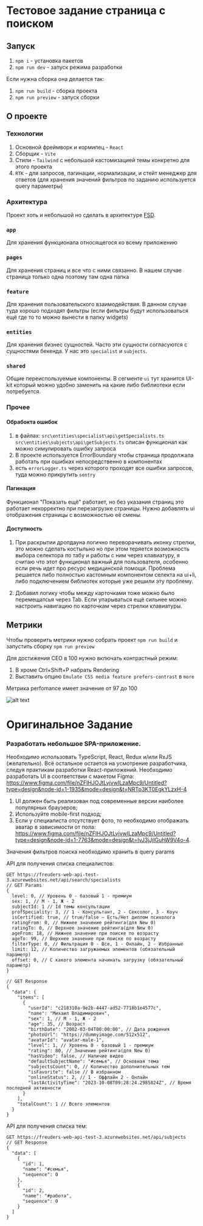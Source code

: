 # Тестовое задание страница с поиском

## Запуск
1. `npm i` - установка пакетов
2. `npm run dev` - запуск режима разработки

Если нужна сборка она делается так:
1. `npm run build` - сборка проекта
1. `npm run preview` - запуск сборки

## О проекте

### Технологии
1. Основной фреймворк и кормилец - `React`
2. Сборщик - `Vite`
3. Стили - `Tailwind` с небольшой кастомизацией темы конкретно для этого проекта
4. `RTK` - для запросов, пагинации, нормализации, и стейт менеджер для ответов (для хранения значений фильтров по заданию используется query параметры)

### Архитектура
Проект хоть и небольшой но сделать в архитектуре [FSD](https://feature-sliced.github.io/).

### `app`
Для хранения функционала относящегося ко всему приложению

### `pages`
Для хранения страниц и все что с ними связанно. В нашем случае страница только одна поэтому там одна папка

### `feature`
Для хранения пользовательского взаимодействия. В данном случае туда хорошо подходят фильтры (если фильтры будут использоваться ещё где то то можно вынести в папку widgets) 

### `entities`
Для хранения бизнес сущностей. Часто эти сущности согласуются с сущностями бекенда. У нас это `specialist` и `subjects`.

### `shared`
Общие переиспользуемые компоненты. В сегменте `ui` тут хранится UI-kit который можно удобно заменить на какие либо библиотеки если потребуется.

### Прочее
#### Обрабокта ошибок
1. в файлах:
`src\entities\specialist\api\getSpecialists.ts`
`src\entities\subjects\api\getSubjects.ts`
описан функционал как можно симулировать ошибку запроса
2. В проекте используется ErrorBoundary чтобы страница продолжала работать при ошибках непосредственно в компонентах
3. есть `errorLogger.ts` через которого проходят все ошибки запросов, туда можно прикрутить `sentry`


#### Пагинация
Функционал "Показать ещё" работает, но без указания страниц это работает некорректно при перезагрузке страницы. Нужно добавлять ui отображения страницы с возможностью её смены.

#### Доступность
1. При раскрытии дропдауна логично переворачивать иконку стрелки, это можно сделать костыльно но при этом теряется возможность выбора селектора по табу и работы с ним через клавиатуру, я считаю что этот функционал важный для пользователя, особенно если речь идет про ресурс медицинской помощи.
Проблема решается либо полностью кастомным компонентом селекта на ui+li, либо подключением библиотек которые уже решили эту проблему.

2. Добавил логику чтобы между карточками тоже можно было перемещатсья через Tab. Если упарываться ещё сильнее можно настроить навигацию по карточкам через стрелки клавиатуры.

## Метрики
Чтобы проверить метрики нужно собрать проект `npm run build` и запустить сборку `npm run preview`

Для достижения СЕО в 100 нужно включать контрастный режим:
1. В хроме Ctrl+Shift+P набрать Rendering
2. Выставить опцию `Emulate CSS media feature prefers-contrast` в `more`

Метрика perfomance имеет значение от 97 до 100

![alt text](image.png)

# Оригинальное Задание

### Разработать небольшое SPA-приложение.

Необходимо использовать TypeScript, React, Redux и/или RxJS (желательно). Всё остальное остается на усмотрение разработчика, следуя практикам разработки React-приложений.
Необходимо разработать UI в соответствии с макетом Figma: https://www.figma.com/file/nZFIHJOJtLvjvwILzaMpc9/Untitled?type=design&node-id=1-1935&mode=design&t=NRTp3KT0EgkYLzxH-4
  1. UI должен быть реализован под современные версии наиболее популярных браузеров;
  2. Используйте mobile-first подход;
  3. Если у специалиста отсутствует фото, то необходимо отображать аватар в зависимости от пола:
https://www.figma.com/file/nZFIHJOJtLvjvwILzaMpc9/Untitled?type=design&node-id=1-7763&mode=design&t=IvJ3jJjlGuhW9V4o-4.

Значения фильтров поиска необходимо хранить в query params

API для получения списка специалистов:
```
GET https://freuders-web-api-test-3.azurewebsites.net/api/search/specialists
// GET Params
{
  level: 0, // Уровень 0 - базовый 1 - премиум
  sex: 1, // М - 1, Ж - 2
  subjectId: 1 // Id темы консультации
  profSpeciality: 3, // 1 - Консультант, 2 - Сексолог, 3 - Коуч
  isCertified: true, // true/false — Есть/Нет диплом психолога
  ratingFrom: 0, // Нижнее значение рейтинга(для New 0)
  ratingTo: 0, // Верхнее значение рейтинга(для New 0)
  ageFrom: 18, // Нижнее значение при поиске по возрасту
  ageTo: 99, // Верхнее значение при поиске по возрасту
  filterType: 0, // Фильтрация 0 - Все, 1 - Онлайн, 2 - Избранные
  limit: 12, // Количество загружаемых элементов (обязательный параметр)
  offset: 0, // С какого элемента начинать загрузку (обязательный параметр)
}
```
```
// GET Response
{
  "data": {
    "items": [
      {
        "userId": "c218310a-9e2b-4447-ad52-7718b1e4577c",
        "name": "Михаил Владимирович",
        "sex": 1, // М - 1, Ж - 2
        "age": 35, // Возраст
        "birthDate": "2002-03-04T00:00:00", // Дата рождения
        "photoUrl": "https://dummyimage.com/512x512",
        "avatarId": "avatar-male-1",
        "level": 1, // Уровень 0 - базовый 1 - премиум
        "rating": 80, // Значение рейтинга(для New 0)
        "hasVideo": false, // Наличие видео
        "defaultSubjectName": "#семья", // Основная тема
        "subjectsCount": 0, // Количество дополнительных тем
        "isFavorite": false // В избранном
        "onlineStatus": 2, // 1 - Оффлайн 2 - Онлайн
        "lastActivityTime": "2023-10-08T09:28:24.2985824Z", // Время последней активности
      }
    ],
    "totalCount": 1 // Всего элементов
  }
}
```
API для получения списка тем:
```
GET https://freuders-web-api-test-3.azurewebsites.net/api/subjects
// GET Response
{
  "data": [
    {
      "id": 1,
      "name": "#семья",
      "sequence": 0
    },
    {
      "id": 2,
      "name": "#работа",
      "sequence": 0
    }
  ]
}
```

